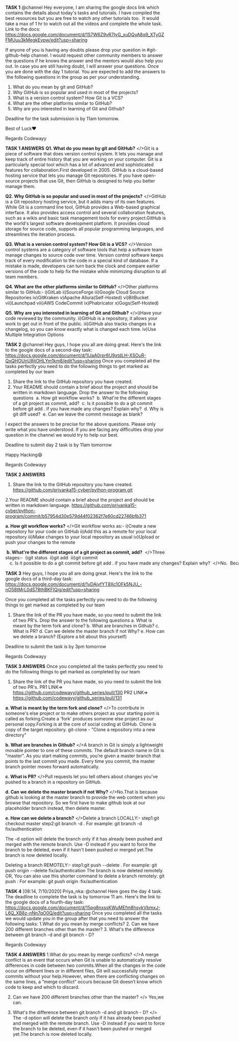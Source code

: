 **TASK 1**
@channel Hey everyone,
I am sharing the google docs link which contains the details about today's tasks and tutorials. I have compiled the best resources but you are free to watch any other tutorials too.  It would take a max of 1 hr to watch out all the videos and complete the whole task.
Link to the docs: https://docs.google.com/document/d/1S7W6Z9vR7IyG_xuDQyA8q9_XTyGZFMUuu3kMegkEvpw/edit?usp=sharing

If anyone of you is having any doubts please drop your question in #git-github-help channel. I would request other community members to answer the questions if he knows the answer and the mentors would also help you out. In case you are still having doubt, I will answer your questions.
Once you are done with the day 1 tutorial. You are expected to add the answers to
 the following questions in the group as per your understanding.
1. What do you mean by git and GitHub?
2. Why GitHub is so popular and used in most of the projects?
3. What is a version control system? How Git is a VCS?
4. What are the other platforms similar to GitHub?
5. Why are you interested in learning of Git and Github?

Deadline for the task submission is by 11am tomorrow.

Best of Luck:heart:

Regards
Codewayy


**TASK 1 ANSWERS**
**Q1. What do you mean by git and GitHub?**
</>Git is a piece of software that does version control system. It lets you manage and keep track of entire history that you are working on your computer.
                              Git is a particularly special tool which has a lot of advanced and sophisticated features for collaboration.First developed in 2005.
                              GitHub is a cloud-based hosting service that lets you manage Git repositories. If you have open-source projects that use Git, then GitHub is designed to help you better manage them.


**Q2.  Why GitHub is so popular and used in most of the projects?**
</>GitHub is a Git repository hosting service, but it adds many of its own features. While Git is a command line tool, GitHub provides a Web-based graphical interface. It also provides access control and several collaboration features, such as a wikis and basic task management tools for every project.GitHub is the world's largest software development platform. It provides cloud storage for source code, supports all popular programming languages, and streamlines the iteration process.

**Q3. What is a version control system? How Git is a VCS?**
</>Version control systems are a category of software tools that help a software team manage changes to source code over time. Version control software keeps track of every modification to the code in a special kind of database. If a mistake is made, developers can turn back the clock and compare earlier versions of the code to help fix the mistake while minimizing disruption to all team members.


**Q4. What are the other platforms similar to GitHub?**
</>Other platforms similar to GitHub:-
i)GitLab
ii)SourceForge
iii)Google Cloud Source Repositories
iv)GitKraken
v)Apache Allura(Self-Hosted)
vi)BitBucket
vii)Launchpad
viii)AWS CodeCommit
ix)Phabricator
x)Gogs(Self-Hosted)


**Q5. Why are you interested in learning of Git and Github?**
</>i)Have your code reviewed by the community.
ii)GitHub is a repository, it allows your work to get out in front of the public.
iii)GitHub also tracks changes in a changelog, so you can know exactly what is changed each time.
iv)Use Multiple Integration Options

**TASK 2**
@channel Hey guys, I hope you all are doing great.
Here's the link to the google docs of a second-day task: https://docs.google.com/document/d/1IJaA0rpr6U9xtdLH-XSOuR-QxQHOUnU8jtOHLYm1km8/edit?usp=sharing
Once you completed all the tasks perfectly you need to do the following things to get marked as completed by our team
1. Share the link to the GitHub repository you have created.
2. Your README should contain a brief about the project and should be written in markdown language.
Drop the answer to the following questions
 a. How git workflow works?
 b. What're the different stages of a git project as commit, add?
 c. Is it possible to do a git commit before git add . if you have made any changes? Explain why?
 d. Why is git diff used?
 e. Can we leave the commit message as blank?

I expect the answers to be precise for the above questions. Please only
write what you have understood. If you are facing any difficulties drop
your question in the channel we would try to help our best.

Deadline to submit day 2 task is by 11am tomorrow

Happy Hacking:smile:

Regards
Codewayy


**TASK 2 ANSWERS**
1. Share the link to the GitHub repository you have created.
https://github.com/priyanka15-cyber/python-program.git

2.Your README should contain a brief about the project and should be written in markdown language.
https://github.com/priyanka15-cyber/python-program/commit/b57954d30e579d44f02362f7e60cd22746bfb371

**a. How git workflow works?**
</>Git workflow works as:-
i)Create a new repository for your code on GitHub
ii)Add this as a remote for your local repository
iii)Make changes to your local repository as usual
iv)Upload or push your changes to the remote


 **b. What're the different stages of a git project as commit, add?**
 </>Three stages:-
 i)git status
 ii)git add <file>
 iii)git commit <option>
 
 **c. Is it possible to do a git commit before git add . if you have made any changes? Explain why?**
 </>No.
 Because modified file must be added before committing,you have to tell Git which changes you want to save.
 
 
**d. Why is git diff used?**
 </>To see the difference between the previous version and the committed one.
 git diff =compare repository with last commit
 
 
**e. Can we leave the commit message as blank?**
 </>No
 When i tried this= 
 git commmit -m
 error: switch `m' requires a value


**TASK 3**
Hey guys, I hope you all are doing great.
Here's the link to the google docs of a third-day task: https://docs.google.com/document/d/1yDAjvfYT8Xc1OFk5NJU_-nO58tMrL0dS78thBKFlQig/edit?usp=sharing

Once you completed all the tasks perfectly you need to do the following things to get marked as completed by our team
1. Share the link of the PR you have made, so you need to submit the link of two PR's.
Drop the answer to the following questions
a. What is meant by the term fork and clone?
b. What are branches in Github?
c. What is PR?
d. Can we delete the master branch if not Why?
e. How can we delete a branch? (Explore a bit about this yourself)

Deadline to submit the task is by 3pm tomorrow

Regards
Codewayy


**TASK 3 ANSWERS**
Once you completed all the tasks perfectly you need to do the following things to get marked as completed by our team
1. Share the link of the PR you have made, so you need to submit the link of two PR's.
PR1 LINK=>   https://github.com/codewayy/github_series/pull/130
PR2 LINK=>   https://github.com/codewayy/github_series/pull/131

**a. What is meant by the term fork and clone?**
</>To contribute in someone's else project or to make others project as your starting point is called as forking.Create a 'fork' produces someone else project as our personal copy.Forking is at the core of social coding at GitHub.
                    Clone is copy of the target repository.
                    git-clone - "Clone a repository into a new directory"
                    

**b. What are branches in Github?**
</>A branch in Git is simply a lightweight movable pointer to one of these commits. The default branch name in Git is "master". As you start making commits, you’re given a master branch that points to the last commit you made. Every time you commit, the master branch pointer moves forward automatically.


**c. What is PR?**
</>Pull requests let you tell others about changes you've pushed to a branch in a repository on GitHub.


**d. Can we delete the master branch if not Why?**
</>No.That is because github is looking at the master branch to provide the web content when you browse that repository. So we first have to make github look at our placeholder branch instead, then delete master.


**e. How can we delete a branch?**
</>Delete a branch LOCALLY:-
step1:git checkout master
step2:git branch -d <branch>.
      For example: git branch -d fix/authentication

The -d option will delete the branch only if it has already been pushed and merged with the remote branch. Use -D instead if you want to force the branch to be deleted, even if it hasn't been pushed or merged yet.The branch is now deleted locally.

Deleting a branch REMOTELY:-
step1:git push <remote> --delete <branch>.
      For example: git push origin --delete fix/authentication
The branch is now deleted remotely.
OR,
You can also use this shorter command to delete a branch remotely: 
git push <remote> :<branch>
For example: git push origin :fix/authentication

**TASK 4**
[08:14, 7/10/2020] Priya_nka: @channel Here goes the day 4 task. 
The deadline to complete the task is by tomorrow 11 am.
Here's the link to the google docs of a fourth-day task:
https://docs.google.com/document/d/15pg8nxssKWuMEfm8hsykVbmxJ-L6Q_XB8z-nNn7qO0Q/edit?usp=sharing
Once you completed all the tasks we would update you in the group after that you need to answer the following tasks:
 1.What do you mean by merge conflicts?
 2. Can we have 200 different branches other than the master?
 3. What's the difference between git branch -d and git branch - D?

Regards
Codewayy

**TASK 4 ANSWERS**
1.What do you mean by merge conflicts?
 </>A merge conflict is an event that occurs when Git is unable to automatically resolve differences in code between two commits.When all the changes in the code occur on different lines or in different files, Git will successfully merge commits without your help.However, when there are conflicting changes on the same lines, a “merge conflict” occurs because Git doesn’t know which code to keep and which to discard.
 
2. Can we have 200 different branches other than the master?
</> Yes,we can. 
 
3. What's the difference between git branch -d and git branch - D?
 </> The -d option will delete the branch only if it has already been pushed and merged with the remote branch. Use -D instead if you want to force the branch to be deleted, even if it hasn't been pushed or merged yet.The branch is now deleted locally.



